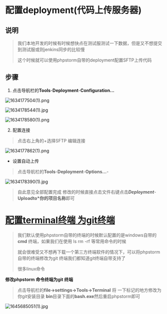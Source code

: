 # 配置deployment(代码上传服务器)

## 说明

> 我们本地开发的时候有时候想快点在测试服测试一下数据，但是又不想提交到测试服或则jenkins同步的比较慢
>
> 这个时候就可以使用phpstorm自带的deployment配置SFTP上传代码

## 步骤

1. 点击导航栏的**Tools**-**Deployment**-**Configuration...**

![1634177504(1).png](https://i.loli.net/2021/10/14/ZcxPleKGzOa7LR9.png)

![1634178544(1).jpg](https://i.loli.net/2021/10/14/Oi5xzv48kAoyuN6.png)

![1634178580(1).png](https://i.loli.net/2021/10/14/RA9jMriHkuqKptn.png)

2.  配置连接

> 点击右上角的+选择SFTP 编辑连接

![1634177862(1).png](https://i.loli.net/2021/10/14/2flsMqT9YBwKGmV.png)





- 设置自动上传

> 点击导航栏的**Tools**-**Deployment**-**Options...**-

![1634178390(1).jpg](https://i.loli.net/2021/10/14/W91Mf85ajHBgEux.png)

> 自此意见全部配置完成 修改的时候直接点击文件右键点击***Deployment***- **Uploadto*你的项目名称**即可

# [配置terminal**终端** 为git终端](https://learnku.com/articles/32981)



> 我们默认使用phpstorm自带的终端的时候默认配置的是windows自带的**cmd** 终端，如果我们在使用 ls rm -rf 等常用命令的时候
>
> 就会很难受又不想再下载一个第三方终端软件的情况下，可以将phpstorm自带的终端修改为git 终端我们都知道git终端自带支持了
>
> 很多linux命令

**修改phpstorm 命令终端为git 终端**

> 点击导航栏的**file->settings->Tools->Terminal** 将 一下标记的地方修改为你git安装目录 **bin**目录下面的**bash.exe**然后重启phpstorm即可

![1645685051(1).jpg](https://s2.loli.net/2022/02/24/qxPtJphZOEvIViw.png)
